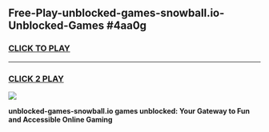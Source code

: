 
## Free-Play-unblocked-games-snowball.io-Unblocked-Games #4aa0g
<h3>
<a href="https://news.freeplayer.one?title=unblocked-games-snowball.io&ref=8M">CLICK TO PLAY</a></h3>
<hr>

<h3>
<a href="https://news.freeplayer.one?title=unblocked-games-snowball.io&ref=8M">CLICK 2 PLAY</a>
  
</h3>

<a href="https://news.freeplayer.one?title=unblocked-games-snowball.io&ref=8M"><img src="https://clearcache.store/games.png"></a>


**unblocked-games-snowball.io games unblocked: Your Gateway to Fun and Accessible Online Gaming**
